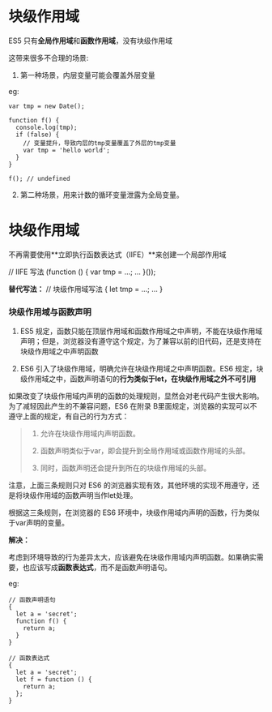 块级作用域
========

ES5 只有**全局作用域**和**函数作用域**，没有块级作用域

这带来很多不合理的场景:

1. 第一种场景，内层变量可能会覆盖外层变量

eg:
```
var tmp = new Date();

function f() {
  console.log(tmp);
  if (false) {
    // 变量提升，导致内层的tmp变量覆盖了外层的tmp变量
    var tmp = 'hello world';
  }
}

f(); // undefined
```

2. 第二种场景，用来计数的循环变量泄露为全局变量。


# 块级作用域

不再需要使用**立即执行函数表达式（IIFE）**来创建一个局部作用域

// IIFE 写法
(function () {
  var tmp = ...;
  ...
}());

**替代写法：**
// 块级作用域写法
{
  let tmp = ...;
  ...
}

### 块级作用域与函数声明

1. ES5 规定，函数只能在顶层作用域和函数作用域之中声明，不能在块级作用域声明；但是，浏览器没有遵守这个规定，为了兼容以前的旧代码，还是支持在块级作用域之中声明函数


2. ES6 引入了块级作用域，明确允许在块级作用域之中声明函数。ES6 规定，块级作用域之中，函数声明语句的**行为类似于let，在块级作用域之外不可引用**

如果改变了块级作用域内声明的函数的处理规则，显然会对老代码产生很大影响。为了减轻因此产生的不兼容问题，ES6 在附录 B里面规定，浏览器的实现可以不遵守上面的规定，有自己的行为方式：

> 1. 允许在块级作用域内声明函数。
>
> 2. 函数声明类似于var，即会提升到全局作用域或函数作用域的头部。
>
> 3. 同时，函数声明还会提升到所在的块级作用域的头部。


注意，上面三条规则只对 ES6 的浏览器实现有效，其他环境的实现不用遵守，还是将块级作用域的函数声明当作let处理。

根据这三条规则，在浏览器的 ES6 环境中，块级作用域内声明的函数，行为类似于var声明的变量。

**解决：**

考虑到环境导致的行为差异太大，应该避免在块级作用域内声明函数。如果确实需要，也应该写成**函数表达式**，而不是函数声明语句。

eg:

```
// 函数声明语句
{
  let a = 'secret';
  function f() {
    return a;
  }
}

// 函数表达式
{
  let a = 'secret';
  let f = function () {
    return a;
  };
}
```